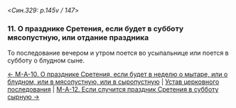 
<*Син.329: p.145v / 147*>

### 11. О празднике Сретения, если будет в субботу мясопустную, или отдание праздника

То последование вечером и утром поется во усыпальнице или поется в субботу 
о блудном сыне.

[← М-A-10. О празднике Сретения, если будет в неделю о мытаре, или о блудном, или в мясопустную, или в сыропустную](m_329_010.md)
| [Устав церковного последования](README.md)
| [М-A-12. Если случится праздник Сретения в субботу сырную →](m_329_012.md)
